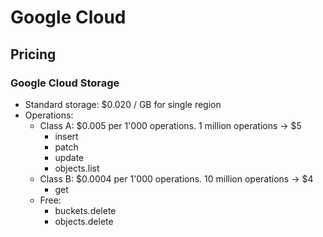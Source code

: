# Google Cloud

## Pricing

### Google Cloud Storage

- Standard storage: $0.020 / GB for single region
- Operations:
  - Class A:  $0.005 per 1'000 operations.  1 million operations -> $5
    - insert
    - patch
    - update 
    - objects.list
  - Class B: $0.0004 per 1'000 operations. 10 million operations -> $4
    - get
  - Free:
    - buckets.delete
    - objects.delete

